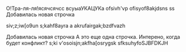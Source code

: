 
O!Тра-ля-ля!ясячсячсс всуыаУКАЦУКа
ofsivh'vp   ofisyof8akjdsns ss
Добавилась новая строчкa 


siv;z;iw[o9un   s;kahf8ayra a akrufairgak;bzdfvazh   


Добавилась новая строчкa 
А это	 еще одна строчка. Интерено, когда будет конфликт?
s;ki v'osoisjn;akfha[osrygsk   sfksuhyfoSJBFDKJH

